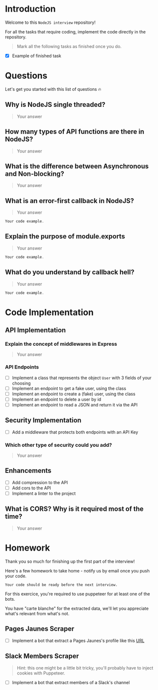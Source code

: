# Introduction

Welcome to this `NodeJS interview` repository!

For all the tasks that require coding, implement the code directly in the repository.

> Mark all the following tasks as finished once you do.

- [x] Example of finished task


# Questions
Let's get you started with this list of questions 🔥

## Why is NodeJS single threaded?
> Your answer

## How many types of API functions are there in NodeJS?
> Your answer

## What is the difference between Asynchronous and Non-blocking?
> Your answer

## What is an error-first callback in NodeJS?
> Your answer

```js
Your code example.
```

## Explain the purpose of module.exports
> Your answer

```js
Your code example.
```

## What do you understand by callback hell?
> Your answer

```js
Your code example.
```

# Code Implementation
## API Implementation
### Explain the concept of middlewares in Express
> Your answer

### API Endpoints
- [ ] Implement a class that represents the object `User` with 3 fields of your choosing
- [ ] Implement an endpoint to get a fake user, using the class
- [ ] Implement an endpoint to create a (fake) user, using the class
- [ ] Implement an endpoint to delete a user by id
- [ ] Implement an endpoint to read a JSON and return it via the API

## Security Implementation
- [ ] Add a middleware that protects both endpoints with an API Key

### Which other type of security could you add?
> Your answer

## Enhancements
- [ ] Add compression to the API
- [ ] Add cors to the API
- [ ] Implement a linter to the project

## What is CORS? Why is it required most of the time?
> Your answer

# Homework
Thank you so much for finishing up the first part of the interview!

Here's a few homework to take home - notify us by email once you push your code.

`Your code should be ready before the next interview.`

For this exercice, you're required to use puppeteer for at least one of the bots.

You have "carte blanche" for the extracted data, we'll let you appreciate what's relevant from what's not.

## Pages Jaunes Scraper
 - [ ] Implement a bot that extract a Pages Jaunes's profile like this [URL](https://www.pagesjaunes.fr/siret/87840067000013)

## Slack Members Scraper
> Hint: this one might be a little bit tricky, you'll probably have to inject cookies with Puppeteer.

 - [ ] Implement a bot that extract members of a Slack's channel
